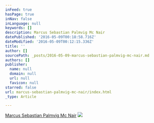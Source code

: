 ```yaml
---
inFeed: true
hasPage: true
inNav: false
inLanguage: null
keywords: []
description: Marcus Sebastian Palmvig Mc Nair
datePublished: '2016-05-09T00:18:58.716Z'
dateModified: '2016-05-09T00:12:15.336Z'
title: ''
author: []
sourcePath: _posts/2016-05-09-marcus-sebastian-palmvig-mc-nair.md
authors: []
publisher:
  name: null
  domain: null
  url: null
  favicon: null
starred: false
url: marcus-sebastian-palmvig-mc-nair/index.html
_type: Article

---
```

[Marcus Sebastian Palmvig Mc Nair][0]
![](https://the-grid-user-content.s3-us-west-2.amazonaws.com/c45ae4e0-5130-4437-8fa9-71621519e817.jpg)

[0]: null
